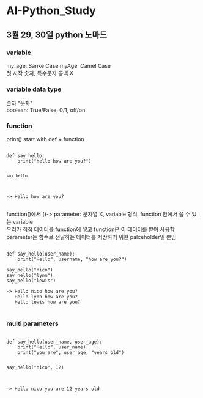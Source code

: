 # AI-Python_Study
<h2>
3월 29, 30일 python 노마드
</h2>

<h3>
variable
</h3>
my_age: Sanke Case
myAge: Camel Case <br>
첫 시작 숫자, 특수문자 공백 X <br>

<h3>
variable data type
</h3>
숫자
"문자" <br>
boolean: True/False, 0/1, off/on <br>

<h3>
function
</h3>
print()
start with def + function <br>
<pre>
<code>
def say_hello:
    print("hello how are you?")

    say_hello

-> Hello how are you?
</code>
</pre>

function()에서
()-> parameter: 문자열 X, variable 형식, function 안에서 쓸 수 있는 variable <br>
우리가 직접 데이터를 function에 넣고 function은 이 데이터를 받아 사용함 <br>
parameter는 함수로 전달하는 데이터를 저장하기 위한 palceholder일 뿐임 <br>
<pre>
<code>
def say_hello(user_name):
    print("Hello", username, "how are you?")

say_hello("nico")
say_hello("lynn")
say_hello("lewis")

-> Hello nico how are you?
   Hello lynn how are you?
   Hello lewis how are you?
</code>
</pre>

<h3>
multi parameters
</h3>
<pre>
<code>
def say_hello(user_name, user_age):
    print("Hello", user_name)
    print("you are", user_age, "years old")

say_hello("nico", 12)

-> Hello nico
   you are 12 years old
</code>
</pre>
